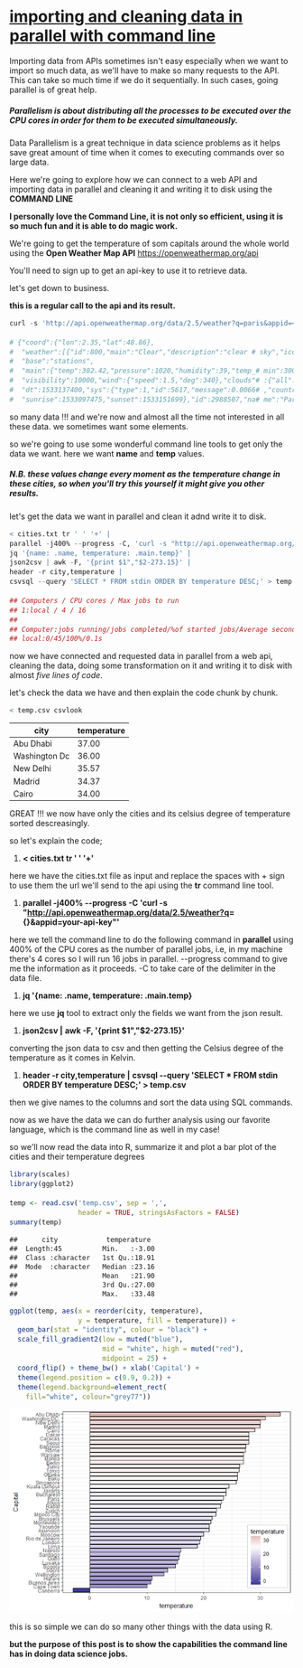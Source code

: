 [importing and cleaning data in parallel with command line](https://github.com/MNoorFawi/data-manipulation-in-parallel-using-command-line)
================

Importing data from APIs sometimes isn't easy especially when we want to import so much data, as we'll have to make so many requests to the API. This can take so much time if we do it sequentially. In such cases, going parallel is of great help.

##### Parallelism is about distributing all the processes to be executed over the CPU cores in order for them to be executed simultaneously.

Data Parallelism is a great technique in data science problems as it helps save great amount of time when it comes to executing commands over so large data.

Here we're going to explore how we can connect to a web API and importing data in parallel and cleaning it and writing it to disk using the **COMMAND LINE**

**I personally love the Command Line, it is not only so efficient, using it is so much fun and it is able to do magic work.**

We're going to get the temperature of som capitals around the whole world using the **Open Weather Map API** <https://openweathermap.org/api>

You'll need to sign up to get an api-key to use it to retrieve data.

let's get down to business.

**this is a regular call to the api and its result.**

``` r
curl -s 'http://api.openweathermap.org/data/2.5/weather?q=paris&appid=<your-api-key>'

# {"coord":{"lon":2.35,"lat":48.86},
#  "weather":[{"id":800,"main":"Clear","description":"clear # sky","icon":"01d"}],
#  "base":"stations",
#  "main":{"temp":302.42,"pressure":1020,"humidity":39,"temp_# min":300.15,"temp_max":304.15},
#  "visibility":10000,"wind":{"speed":1.5,"deg":340},"clouds"# :{"all":0},
#  "dt":1533137400,"sys":{"type":1,"id":5617,"message":0.0066# ,"country":"FR",
#  "sunrise":1533097475,"sunset":1533151699},"id":2988507,"na# me":"Paris","cod":200}
```

so many data !!! and we're now and almost all the time not interested in all these data. we sometimes want some elements.

so we're going to use some wonderful command line tools to get only the data we want. here we want **name** and **temp** values.

##### N.B. these values change every moment as the temperature change in these cities, so when you'll try this yourself it might give you other results.

let's get the data we want in parallel and clean it adnd write it to disk.

``` r
< cities.txt tr ' ' '+' | 
parallel -j400% --progress -C, 'curl -s "http://api.openweathermap.org/data/2.5/weather?q={}&appid=<your-api-key>"' | 
jq '{name: .name, temperature: .main.temp}' | 
json2csv | awk -F, '{print $1","$2-273.15}' | 
header -r city,temperature | 
csvsql --query 'SELECT * FROM stdin ORDER BY temperature DESC;' > temp.csv 

## Computers / CPU cores / Max jobs to run
## 1:local / 4 / 16
## 
## Computer:jobs running/jobs completed/%of started jobs/Average seconds to complete
## local:0/45/100%/0.1s
```

now we have connected and requested data in parallel from a web api, cleaning the data, doing some transformation on it and writing it to disk with almost *five lines of code*.

let's check the data we have and then explain the code chunk by chunk.

``` r
< temp.csv csvlook
```

| city      | temperature |
|-----------|-------------|
| Abu Dhabi | 37.00       |
| Washington Dc| 36.00       |
| New Delhi | 35.57       |
| Madrid    | 34.37       |
| Cairo     | 34.00       |

GREAT !!! we now have only the cities and its celsius degree of temperature sorted descreasingly.

so let's explain the code;

1.  **&lt; cities.txt tr ' ' '+'**

here we have the cities.txt file as input and replace the spaces with + sign to use them the url we'll send to the api using the **tr** command line tool.

1.  **parallel -j400% --progress -C 'curl -s "<http://api.openweathermap.org/data/2.5/weather?q>={}&appid=your-api-key"'**

here we tell the command line to do the following command in **parallel** using 400% of the CPU cores as the number of parallel jobs, i.e, in my machine there's 4 cores so I will run 16 jobs in parallel. --progress command to give me the information as it proceeds. -C to take care of the delimiter in the data file.

1.  **jq '{name: .name, temperature: .main.temp}**

here we use **jq** tool to extract only the fields we want from the json result.

1.  **json2csv |**
  **awk -F, '{print $1","$2-273.15}'**

converting the json data to csv and then getting the Celsius degree of the temperature as it comes in Kelvin.

1.  **header -r city,temperature |**
 **csvsql --query 'SELECT \* FROM stdin ORDER BY temperature DESC;' &gt; temp.csv**

then we give names to the columns and sort the data using SQL commands.

now as we have the data we can do further analysis using our favorite language, which is the command line as well in my case!

so we'll now read the data into R, summarize it and plot a bar plot of the cities and their temperature degrees

``` r
library(scales)
library(ggplot2)

temp <- read.csv('temp.csv', sep = ',', 
                 header = TRUE, stringsAsFactors = FALSE)
summary(temp)
```

    ##      city            temperature   
    ##  Length:45          Min.   :-3.00  
    ##  Class :character   1st Qu.:18.91  
    ##  Mode  :character   Median :23.16  
    ##                     Mean   :21.90  
    ##                     3rd Qu.:27.00  
    ##                     Max.   :33.48

``` r
ggplot(temp, aes(x = reorder(city, temperature), 
                 y = temperature, fill = temperature)) +
  geom_bar(stat = "identity", colour = "black") + 
  scale_fill_gradient2(low = muted("blue"), 
                       mid = "white", high = muted("red"),
                       midpoint = 25) + 
  coord_flip() + theme_bw() + xlab('Capital') +
  theme(legend.position = c(0.9, 0.2)) +
  theme(legend.background=element_rect(
    fill="white", colour="grey77"))
```

![](command_line_parallel_files/figure-markdown_github/bar%20plot-1.png)

this is so simple we can do so many other things with the data using R.

**but the purpose of this post is to show the capabilities the command line has in doing data science jobs.**
